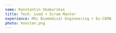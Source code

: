 ```yaml
---
name: Konstantin Skaburskas
title: Tech. Lead + Scrum Master
experience: MSc Biomedical Engineering + Ex-CERN
photo: konstan.png
---
```

